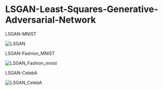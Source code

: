 # LSGAN-Least-Squares-Generative-Adversarial-Network

LSGAN-MNIST

![LSGAN](https://user-images.githubusercontent.com/56711947/86877023-f282e400-c120-11ea-81e9-7d398b83f274.gif)

LSGAN-Fashion_MNIST

![LSGAN_Fashion_mnist](https://user-images.githubusercontent.com/56711947/86879988-ffa2d180-c126-11ea-8403-0cdbbe7fe1a9.gif)

LSGAN-CelebA

![LSGAN_CelebA](https://user-images.githubusercontent.com/56711947/87122492-fac55580-c2bf-11ea-8af8-bf2c3af7b5ec.gif)

